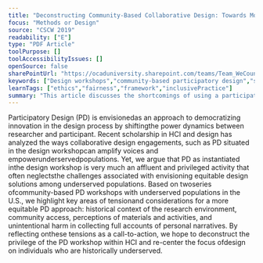 ```yaml
---
title: "Deconstructing Community-Based Collaborative Design: Towards More Equitable Participatory Design Engagement"
focus: "Methods or Design"
source: "CSCW 2019"
readability: ["E"]
type: "PDF Article"
toolPurpose: []
toolAccessibilityIssues: []
openSource: false
sharePointUrl: "https://ocaduniversity.sharepoint.com/teams/Team_WeCount/Shared%20Documents/Resources%20and%20Tools/Literature%20(curated)/Deconstructing%20Community-Based%20Collaborative%20Design_Towards%20More%20Equitable%20Participatory%20Design%20Engagements.pdf"
keywords: ["Design workshops","community-based participatory design","social action research","design equity"]
learnTags: ["ethics","fairness","framework","inclusivePractice"]
summary: "This article discusses the shortcomings of using a participatory model to engage marginalized groups in human-computer interaction (HCI) design and describes two case studies that show how underlying tensions between participants and researchers can undermine the purpose of the project. "
---
```

Participatory Design (PD) is envisionedas an approach to democratizing innovation in the design process by shiftingthe power dynamics between researcher and participant. Recent scholarship in HCI and design has analyzed the ways collaborative design engagements, such as PD situated in the design workshopcan amplify voices and empowerunderservedpopulations. Yet, we argue that PD as instantiated inthe design workshop is very much an affluent and privileged activity that often neglectsthe challenges associated with envisioning equitable design solutions among underserved populations. Based on twoseries ofcommunity-based PD workshops with underserved populations in the U.S., we highlight key areas of tensionand considerations for a more equitable PD approach: historical context of the research environment, community access, perceptions of materials and activities, and unintentional harm in collecting full accounts of personal narratives. By reflecting onthese tensions as a call-to-action, we hope to deconstruct the privilege of the PD workshop within HCI and re-center the focus ofdesign on individuals who are historically underserved.
